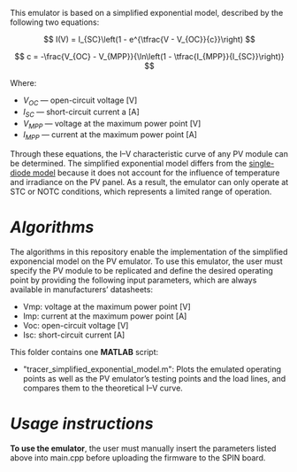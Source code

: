 This emulator is based on a simplified exponential model, described by the following two equations:

$$
I(V) = I_{SC}\left(1 - e^{\tfrac{V - V_{OC}}{c}}\right)
$$

$$
c = -\frac{V_{OC} - V_{MPP}}{\ln\left(1 - \tfrac{I_{MPP}}{I_{SC}}\right)}
$$

Where:  

- _V<sub>OC</sub>_ — open-circuit voltage [V]  
- _I<sub>SC</sub>_ — short-circuit current a [A]  
- _V<sub>MPP</sub>_ — voltage at the maximum power point [V]  
- _I<sub>MPP</sub>_ — current at the maximum power point [A]

Through these equations, the I–V characteristic curve of any PV module can be determined. The simplified exponential model differs from the [single-diode model](https://github.com/GCBrito/PV-emulator/tree/main/Single-diode%20model) because it does not account for the influence of temperature and irradiance on the PV panel. As a result, the emulator can only operate at STC or NOTC conditions, which represents a limited range of operation.

# _Algorithms_

The algorithms in this repository enable the implementation of the simplified exponencial model on the PV emulator.  To use this emulator, the user must specify the PV module to be replicated and define the desired operating point by providing the following input parameters, which are always available in manufacturers’ datasheets:

- Vmp: voltage at the maximum power point [V] 
- Imp: current at the maximum power point [A] 
- Voc: open-circuit voltage [V] 
- Isc: short-circuit current [A] 

This folder contains one **MATLAB** script:

- "tracer_simplified_exponential_model.m": Plots the emulated operating points as well as the PV emulator’s testing points and the load lines, and compares them to the theoretical I–V curve.

# _Usage instructions_

**To use the emulator**, the user must manually insert the parameters listed above into main.cpp before uploading the firmware to the SPIN board. 
